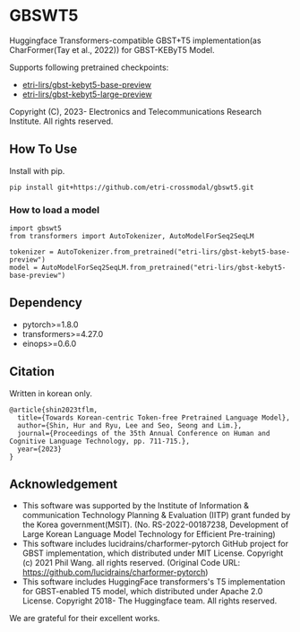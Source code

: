 # GBSWT5

Huggingface Transformers-compatible GBST+T5 implementation(as CharFormer(Tay et al., 2022)) for GBST-KEByT5 Model.

Supports following pretrained checkpoints:
  * [etri-lirs/gbst-kebyt5-base-preview](https://huggingface.co/etri-lirs/gbst-kebyt5-base-preview)
  * [etri-lirs/gbst-kebyt5-large-preview](https://huggingface.co/etri-lirs/gbst-kebyt5-large-preview)

Copyright (C), 2023- Electronics and Telecommunications Research Institute. All rights reserved.

## How To Use
Install with pip.
```
pip install git+https://github.com/etri-crossmodal/gbswt5.git
```

### How to load a model
```
import gbswt5
from transformers import AutoTokenizer, AutoModelForSeq2SeqLM

tokenizer = AutoTokenizer.from_pretrained("etri-lirs/gbst-kebyt5-base-preview")
model = AutoModelForSeq2SeqLM.from_pretrained("etri-lirs/gbst-kebyt5-base-preview")
```

## Dependency
 * pytorch>=1.8.0
 * transformers>=4.27.0
 * einops>=0.6.0

## Citation
Written in korean only.
```
@article{shin2023tflm,
  title={Towards Korean-centric Token-free Pretrained Language Model},
  author={Shin, Hur and Ryu, Lee and Seo, Seong and Lim.},
  journal={Proceedings of the 35th Annual Conference on Human and Cognitive Language Technology, pp. 711-715.},
  year={2023}
}
```

## Acknowledgement

 * This software was supported by the Institute of Information & communication Technology Planning & Evaluation (IITP) grant funded by the Korea government(MSIT). (No. RS-2022-00187238, Development of Large Korean Language Model Technology for Efficient Pre-training)
 * This software includes lucidrains/charformer-pytorch GitHub project for GBST implementation, which distributed under MIT License. Copyright (c) 2021 Phil Wang. all rights reserved. (Original Code URL: https://github.com/lucidrains/charformer-pytorch)
 * This software includes HuggingFace transformers's T5 implementation for GBST-enabled T5 model, which distributed under Apache 2.0 License. Copyright 2018- The Huggingface team. All rights reserved.
 
We are grateful for their excellent works.

